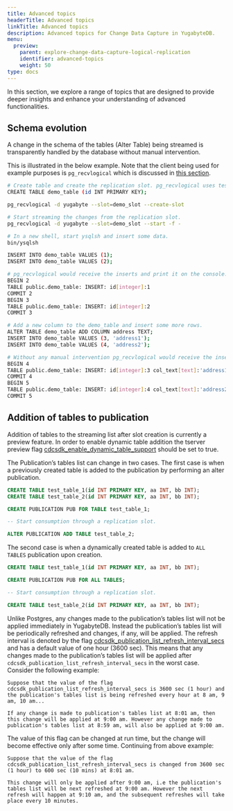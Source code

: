 ```yaml
---
title: Advanced topics
headerTitle: Advanced topics
linkTitle: Advanced topics
description: Advanced topics for Change Data Capture in YugabyteDB.
menu:
  preview:
    parent: explore-change-data-capture-logical-replication
    identifier: advanced-topics
    weight: 50
type: docs
---
```


In this section, we explore a range of topics that are designed to provide deeper insights and enhance your understanding of advanced functionalities. 

## Schema evolution

A change in the schema of the tables (Alter Table) being streamed is transparently handled by the database without manual intervention.

This is illustrated in the below example. Note that the client being used for example purposes is `pg_recvlogical` which is discussed in [this section](../using-logical-replication/get-started).

```sh
# Create table and create the replication slot. pg_recvlogical uses test_decoding output plugin by default.
CREATE TABLE demo_table (id INT PRIMARY KEY);

pg_recvlogical -d yugabyte --slot=demo_slot --create-slot

# Start streaming the changes from the replication slot.
pg_recvlogical -d yugabyte --slot=demo_slot --start -f -

# In a new shell, start ysqlsh and insert some data.
bin/ysqlsh

INSERT INTO demo_table VALUES (1);
INSERT INTO demo_table VALUES (2);

# pg_recvlogical would receive the inserts and print it on the console.
BEGIN 2
TABLE public.demo_table: INSERT: id[integer]:1
COMMIT 2
BEGIN 3
TABLE public.demo_table: INSERT: id[integer]:2
COMMIT 3

# Add a new column to the demo_table and insert some more rows.
ALTER TABLE demo_table ADD COLUMN address TEXT;
INSERT INTO demo_table VALUES (3, 'address1');
INSERT INTO demo_table VALUES (4, 'address2');

# Without any manual intervention pg_recvlogical would receive the inserts with the new schema and print it on the console.
BEGIN 4
TABLE public.demo_table: INSERT: id[integer]:3 col_text[text]:'address1'
COMMIT 4
BEGIN 5
TABLE public.demo_table: INSERT: id[integer]:4 col_text[text]:'address2'
COMMIT 5
```


## Addition of tables to publication

Addition of tables to the streaming list after slot creation is currently a preview feature. In order to enable dynamic table addition the tserver preview flag [cdcsdk_enable_dynamic_table_support](../../../../reference/configuration/yb-tserver/#cdcsdk_enable_dynamic_table_support) should be set to true.

The Publication’s tables list can change in two cases. The first case is when a previously created table is added to the publication by performing an alter publication. 

```sql
CREATE TABLE test_table_1(id INT PRIMARY KEY, aa INT, bb INT);
CREATE TABLE test_table_2(id INT PRIMARY KEY, aa INT, bb INT);

CREATE PUBLICATION PUB FOR TABLE test_table_1;

-- Start consumption through a replication slot.

ALTER PUBLICATION ADD TABLE test_table_2;
```

The second case is when a dynamically created table is added to `ALL TABLES` publication upon creation.

```sql
CREATE TABLE test_table_1(id INT PRIMARY KEY, aa INT, bb INT);

CREATE PUBLICATION PUB FOR ALL TABLES;

-- Start consumption through a replication slot.

CREATE TABLE test_table_2(id INT PRIMARY KEY, aa INT, bb INT);

```
Unlike Postgres, any changes made to the publication’s tables list will not be applied immediately in YugabyteDB. Instead the publication’s tables list will be periodically refreshed and changes, if any, will be applied. The refresh interval is denoted by the flag [cdcsdk_publication_list_refresh_interval_secs](../../../../reference/configuration/yb-tserver/#cdcsdk_publication_list_refresh_interval_secs) and has a default value of one hour (3600 sec). This means that any changes made to the publication’s tables list will be applied after `cdcsdk_publication_list_refresh_interval_secs` in the worst case. Consider the following example:

```
Suppose that the value of the flag cdcsdk_publication_list_refresh_interval_secs is 3600 sec (1 hour) and the publication's tables list is being refreshed every hour at 8 am, 9 am, 10 am...

If any change is made to publication's tables list at 8:01 am, then this change will be applied at 9:00 am. However any change made to publication's tables list at 8:59 am, will also be applied at 9:00 am.
```

The value of this flag can be changed at run time, but the change will become effective only after some time. Continuing from above example:

```
Suppose that the value of the flag cdcsdk_publication_list_refresh_interval_secs is changed from 3600 sec (1 hour) to 600 sec (10 mins) at 8:01 am.

This change will only be applied after 9:00 am, i.e the publication's tables list will be next refreshed at 9:00 am. However the next refresh will happen at 9:10 am, and the subsequent refreshes will take place every 10 minutes.
```

